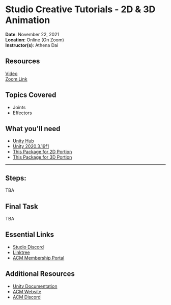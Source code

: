 # Studio Creative Tutorials - 2D & 3D Animation
 
**Date**: November 22, 2021<br>
**Location**: Online (On Zoom)<br>
**Instructor(s)**: Athena Dai
 
## Resources
[Video](TBA)<br>
[Zoom Link](https://ucla.zoom.us/j/99684783298?pwd=Ykh2NlJCTDdoRGYxZzg2Z2xVWU1RZz09)<br>
 
## Topics Covered
* Joints
* Effectors
 
## What you'll need
* [Unity Hub](https://unity.com/download)
* [Unity 2020.3.19f1](https://unity3d.com/unity/qa/lts-releases)
* [This Package for 2D Portion](https://github.com/uclaacm/studio-creative-tutorials-f21/blob/main/Effectors%20and%20Joints/2DEffectorsTPKG.unitypackage)
* [This Package for 3D Portion](https://github.com/uclaacm/studio-creative-tutorials-f21/blob/main/Effectors%20and%20Joints/3DJointsTPKG.unitypackage)
---
## Steps:
TBA

## Final Task
TBA

## Essential Links
- [Studio Discord](https://discord.com/invite/bBk2Mcw)
- [Linktree](https://linktr.ee/acmstudio)
- [ACM Membership Portal](https://members.uclaacm.com/)
## Additional Resources
- [Unity Documentation](https://docs.unity3d.com/Manual/index.html)
- [ACM Website](https://www.uclaacm.com/)
- [ACM Discord](https://discord.com/invite/eWmzKsY)
